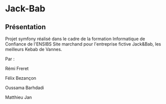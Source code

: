 # Jack-Bab
## Présentation
Projet symfony réalisé dans le cadre de la formation Informatique de Confiance de l'ENSIBS
Site marchand pour l'entreprise fictive Jack&Bab, les meilleurs Kebab de Vannes.

Par :

Rémi Freret

Félix Bezançon

Oussama Barhdadi

Matthieu Jan
